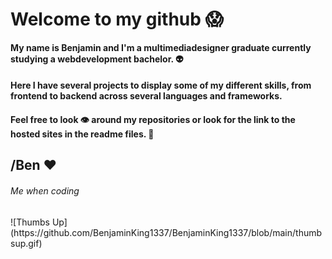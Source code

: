 # Welcome to my github 😱

#### My name is Benjamin and I'm a multimediadesigner graduate currently studying a webdevelopment bachelor. 👽
#### Here I have several projects to display some of my different skills, from frontend to backend across several languages and frameworks.
#### Feel free to look 👁 around my repositories or look for the link to the hosted sites in the readme files. 🤯

## /Ben ❤


###### Me when coding
<div style="border-radius: 15px;"></div>
![Thumbs Up](https://github.com/BenjaminKing1337/BenjaminKing1337/blob/main/thumbsup.gif)

